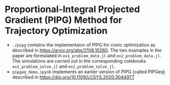 # Proportional-Integral Projected Gradient (PIPG) Method for Trajectory Optimization

- `./pipg` contains the implementaion of PIPG for conic optimization as described in https://arxiv.org/abs/2108.10260. The two examples in the paper are formulated in `ex1_problem_data.jl` and `ex2_problem_data.jl`. The simulations are carried out in the corresponding notebooks `ex1_problem_solve.jl` and `ex2_problem_solve.jl`.
- `pipgeq_demo.ipynb` implements an earlier version of PIPG (called PIPGeq) described in https://doi.org/10.1109/LCSYS.2020.3044977
